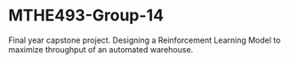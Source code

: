 # MTHE493-Group-14
Final year capstone project. Designing a Reinforcement Learning Model to maximize throughput of an automated warehouse.
